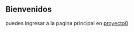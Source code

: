 ## Bienvenidos 

puedes ingresar a la pagina principal en  [proyecto0](https://adelvalle25.github.io/prj0_Curso/principalPage.html)
